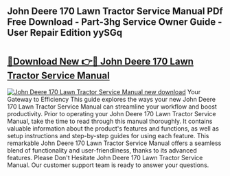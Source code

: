 ## John Deere 170 Lawn Tractor Service Manual PDf Free Download - Part-3hg Service Owner Guide - User Repair Edition yySGq

# <h2><a href="http://bc91018.oget.top/?id=John+Deere+170+Lawn+Tractor+Service+Manual">🔗Download New 👉🔴 John Deere 170 Lawn Tractor Service Manual</a></h2>

[![John Deere 170 Lawn Tractor Service Manual new download](https://i.imgur.com/5g1atiW.png)](http://bc91018.oget.top/?id=John+Deere+170+Lawn+Tractor+Service+Manual)
Your Gateway to Efficiency This guide explores the ways your new John Deere 170 Lawn Tractor Service Manual can streamline your workflow and boost productivity. Prior to operating your John Deere 170 Lawn Tractor Service Manual, take the time to read through this manual thoroughly. It contains valuable information about the product's features and functions, as well as setup instructions and step-by-step guides for using each feature. This remarkable John Deere 170 Lawn Tractor Service Manual offers a seamless blend of functionality and user-friendliness, thanks to its advanced features. Please Don't Hesitate John Deere 170 Lawn Tractor Service Manual. Our customer support team is ready to answer your questions.

